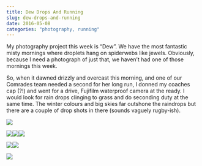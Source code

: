 ```yaml
---
title: Dew Drops And Running
slug: dew-drops-and-running
date: 2016-05-08
categories: "photography, running"
---
```


<p>My photography project this week is “Dew”. We have the most fantastic misty mornings where droplets hang on spiderwebs like jewels. Obviously, because I need a photograph of just that, we haven’t had one of those mornings this week.</p>
<p>So, when it dawned drizzly and overcast this morning, and one of our Comrades team needed a second for her long run, I donned my coaches cap (?!) and went for a drive, Fujifilm waterproof camera at the ready. I would look for rain drops clinging to grass and do seconding duty at the same time. The winter colours and big skies far outshone the raindrops but there are a couple of drop shots in there (sounds vaguely rugby-ish).</p>
<p><img src="https://res.cloudinary.com/dy6grlu8z/image/upload/v1558841906/b6weeacufp1swysvpp6h.jpg"/></p>
<p><img src="https://res.cloudinary.com/dy6grlu8z/image/upload/v1558841907/g9pfbpu5uvlodhdcdewx.jpg"/><img src="https://res.cloudinary.com/dy6grlu8z/image/upload/v1558841908/s5she3vfrw617lqecpvl.jpg"/><img src="https://res.cloudinary.com/dy6grlu8z/image/upload/v1558841909/uxvlqgrrhaikdpzbmx0m.jpg"/></p>
<p><img src="https://res.cloudinary.com/dy6grlu8z/image/upload/v1558841910/o7w2yuun12z5wdzvm3ck.jpg"/><img src="https://res.cloudinary.com/dy6grlu8z/image/upload/v1558841911/bnpocfi063a7yna9svxb.jpg"/></p>
<p><img src="https://res.cloudinary.com/dy6grlu8z/image/upload/v1558841911/gguvveokclhlezjd2zdu.jpg"/></p>







